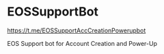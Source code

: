 # EOSSupportBot

https://t.me/EOSSupportAccCreationPowerupbot

EOS Support bot for Account Creation and Power-Up
